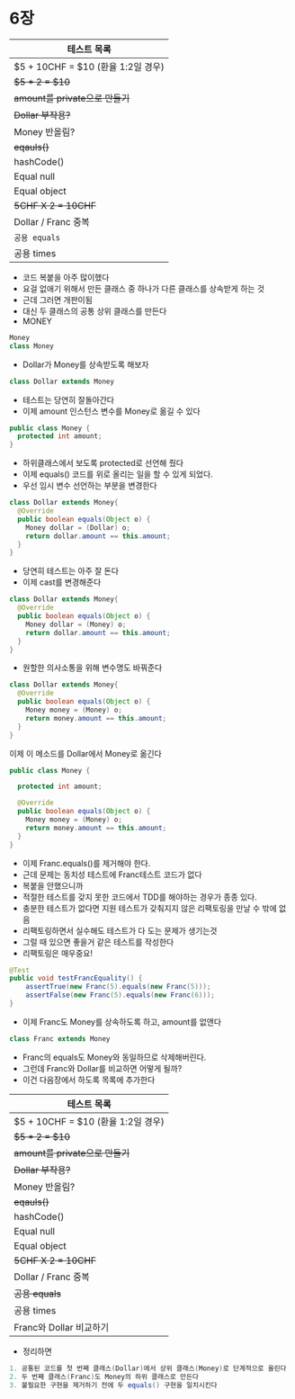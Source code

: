 # 6장

| 테스트 목록 |
| - |
| $5 + 10CHF = $10 (환율 1:2일 경우) |
| ~~$5 * 2 = $10~~ |
| ~~amount를 private으로 만들기~~ |
| ~~Dollar 부작용?~~ |
| Money 반올림? |
| ~~eqauls()~~ |
| hashCode() |
| Equal null |
| Equal object |
| ~~5CHF X 2 = 10CHF~~ |
| Dollar / Franc 중복 |
| `공용 equals` |
| 공용 times |

- 코드 복붙을 아주 많이했다
- 요걸 없애기 위해서 만든 클래스 중 하나가 다른 클래스를 상속받게 하는 것
- 근데 그러면 개판이됨
- 대신 두 클래스의 공통 상위 클래스를 만든다
- MONEY

```java
Money
class Money
```

- Dollar가 Money를 상속받도록 해보자

```java
class Dollar extends Money
```

- 테스트는 당연히 잘돌아간다
- 이제 amount 인스턴스 변수를 Money로 옮길 수 있다

```java
public class Money {
  protected int amount;
}
```

- 하위클래스에서 보도록 protected로 선언해 줬다
- 이제 equals() 코드를 위로 올리는 일을 할 수 있게 되었다.
- 우선 임시 변수 선언하는 부분을 변경한다

```java
class Dollar extends Money{
  @Override
  public boolean equals(Object o) {
    Money dollar = (Dollar) o;
    return dollar.amount == this.amount;
  }
}
```

- 당연히 테스트는 아주 잘 돈다
- 이제 cast를 변경해준다

```java
class Dollar extends Money{
  @Override
  public boolean equals(Object o) {
    Money dollar = (Money) o;
    return dollar.amount == this.amount;
  }
}
```

- 원할한 의사소통을 위해 변수명도 바꿔준다

```java
class Dollar extends Money{
  @Override
  public boolean equals(Object o) {
    Money money = (Money) o;
    return money.amount == this.amount;
  }
}
```

이제 이 메소드를 Dollar에서 Money로 옮긴다

```java
public class Money {

  protected int amount;

  @Override
  public boolean equals(Object o) {
    Money money = (Money) o;
    return money.amount == this.amount;
  }
}
```

- 이제 Franc.equals()를 제거해야 한다.
- 근데 문제는 동치성 테스트에 Franc테스트 코드가 없다
- 복붙을 안했으니까
- 적절한 테스트를 갖지 못한 코드에서 TDD를 해야하는 경우가 종종 있다.
- 충분한 테스트가 없다면 지원 테스트가 갖춰지지 않은 리팩토링을 만날 수 밖에 없음
- 리팩토링하면서 실수해도 테스트가 다 도는 문제가 생기는것
- 그럴 때 있으면 좋을거 같은 테스트를 작성한다
- 리팩토링은 매우중요!

```java
@Test
public void testFrancEquality() {
    assertTrue(new Franc(5).equals(new Franc(5)));
    assertFalse(new Franc(5).equals(new Franc(6)));
}
```

- 이제 Franc도 Money를 상속하도록 하고, amount를 없앤다

```java
class Franc extends Money
```

- Franc의 equals도 Money와 동일하므로 삭제해버린다.
- 그런데 Franc와 Dollar를 비교하면 어떻게 될까?
- 이건 다음장에서 하도록 목록에 추가한다

| 테스트 목록 |
| - |
| $5 + 10CHF = $10 (환율 1:2일 경우) |
| ~~$5 * 2 = $10~~ |
| ~~amount를 private으로 만들기~~ |
| ~~Dollar 부작용?~~ |
| Money 반올림? |
| ~~eqauls()~~ |
| hashCode() |
| Equal null |
| Equal object |
| ~~5CHF X 2 = 10CHF~~ |
| Dollar / Franc 중복 |
| ~~공용 equals~~ |
| 공용 times |
| Franc와 Dollar 비교하기 |

- 정리하면

```java
1. 공통된 코드를 첫 번째 클래스(Dollar)에서 상위 클래스(Money)로 단계적으로 올린다
2. 두 번째 클래스(Franc)도 Money의 하위 클래스로 만든다
3. 불필요한 구현을 제거하기 전에 두 equals() 구현을 일치시킨다
```